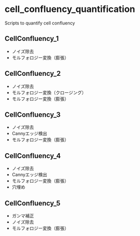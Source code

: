 # cell_confluency_quantification
Scripts to quantify cell confluency

## CellConfluency_1
- ノイズ除去<br>
- モルフォロジー変換（膨張）

## CellConfluency_2
- ノイズ除去<br>
- モルフォロジー変換（クロージング）<br>
- モルフォロジー変換（膨張）

## CellConfluency_3
- ノイズ除去<br>
- Cannyエッジ検出<br>
- モルフォロジー変換（膨張）

## CellConfluency_4
- ノイズ除去<br>
- Cannyエッジ検出<br>
- モルフォロジー変換（膨張）<br>
- 穴埋め

## CellConfluency_5
- ガンマ補正<br>
- ノイズ除去<br>
- モルフォロジー変換（膨張）<br>
